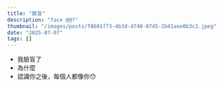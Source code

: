 ```yaml
---
title: "臉盲"
description: "face @@?"
thumbnail: "/images/posts/f8601f73-4b3d-4748-87d5-2b41aee0b3c2.jpeg"
date: "2025-07-07"
tags: []
---
```

- 我臉盲了
- 為什麼
- 認識你之後，每個人都像你😯
